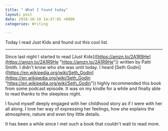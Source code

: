 ```yaml
---
title: " What I found today"
layout: post
date: 2018-10-10 14:47:02 +0000
categories: Writing

---
```

Today I read Just Kids and found out this cool list.

***

Since last night I started to read \[Just Kids\]([https://amzn.to/2A1R9He](https://amzn.to/2A1R9He "https://amzn.to/2A1R9He")) written by Patti Smith. I didn't know who she was until today. I heard \[Seth Godin\]([https://en.wikipedia.org/wiki/Seth_Godin](https://en.wikipedia.org/wiki/Seth_Godin "https://en.wikipedia.org/wiki/Seth_Godin")) highly recommended this book from some podcast episode. It was on my kindle for a while and finally able to read thanks to the sleepless night.

I found myself deeply engaged with her childhood story as if I were with her all along. I love her way of expressing her feelings, how she explains the atmosphere, nature and even tiny little details.

It has been a while since I met such a book that couldn't wait to read more.